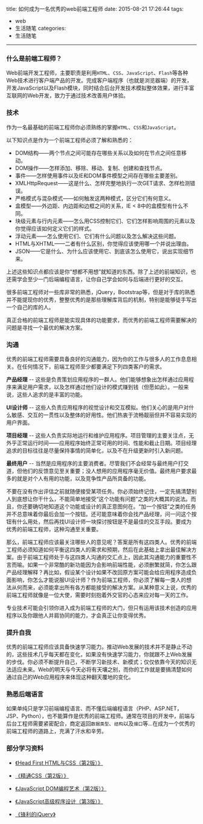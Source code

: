 title: 如何成为一名优秀的web前端工程师
date: 2015-08-21 17:26:44
tags: 
- web 
- 生活随笔
categories: 
- 生活随笔      
---

### 什么是前端工程师？

Web前端开发工程师，主要职责是利用`HTML`、`CSS`、`JavaScript`、`Flash`等各种Web技术进行客户端产品的开发。完成客户端程序（也就是浏览器端）的开发，开发JavaScript以及Flash模块，同时结合后台开发技术模拟整体效果，进行丰富互联网的Web开发，致力于通过技术改善用户体验。
<!--more-->

### 技术

作为一名最基础的前端工程师你必须熟练的掌握`HTML`、`CSS`和`JavaScript`。

以下知识点是作为一个前端工程师必须了解和熟悉的：

* DOM结构——两个节点之间可能存在哪些关系以及如何在节点之间任意移动。
* DOM操作——怎样添加、移除、移动、复制、创建和查找节点。
* 事件——怎样使用事件以及IE和DOM事件模型之间存在哪些主要差别。
* XMLHttpRequest——这是什么、怎样完整地执行一次GET请求、怎样检测错误。
* 严格模式与混杂模式——如何触发这两种模式，区分它们有何意义。
* 盒模型——外边距、内边距和边框之间的关系，IE < 8中的盒模型有什么不同。
* 块级元素与行内元素——怎么用CSS控制它们、它们怎样影响周围的元素以及你觉得应该如何定义它们的样式。
* 浮动元素——怎么使用它们、它们有什么问题以及怎么解决这些问题。
* HTML与XHTML——二者有什么区别，你觉得应该使用哪一个并说出理由。
* JSON——它是什么、为什么应该使用它、到底该怎么使用它，说出实现细节来。  

上述这些知识点都应该是你“想都不用想”就知道的东西。除了上述的前端知识，也还需学会至少一门后端编程语言，让你自己学会如何与后端进行更好的交互。

很多前端工程师对一些库非常的熟悉，jQuery，Bootstrap等，但是对于库的熟悉并不能提现你的优秀，整整优秀的是那些理解库背后的机制，特别是能够徒手写出一个自己的库的人。

真正合格的前端工程师是能实现具体的功能要求，而优秀的前端工程师需要解决的问题是寻找一个最优的解决方案。

### 沟通

优秀的前端工程师需要具备良好的沟通能力，因为你的工作与很多人的工作息息相关。在任何情况下，前端工程师至少都要满足下列四类客户的需求。

**产品经理** -- 这些是负责策划应用程序的一群人。他们能够想象出怎样通过应用程序来满足用户需求，以及怎样通过他们设计的模式赚到钱（但愿如此）。一般来说，这些人追求的是丰富的功能。  

**UI设计师** -- 这些人负责应用程序的视觉设计和交互模拟。他们关心的是用户对什么敏感、交互的一贯性以及整体的好用性。他们热衷于流畅靓丽但并不容易实现的用户界面。  

**项目经理** -- 这些人负责实际地运行和维护应用程序。项目管理的主要关注点，无外乎正常运行时间——应用程序始终正常可用的时间、性能和截止日期。项目经理追求的目标往往是尽量保持事情的简单化，以及不在升级更新时引入新问题。  

**最终用户** -- 当然是应用程序的主要消费者。尽管我们不会经常与最终用户打交道，但他们的反馈意见至关重要；没人想用的应用程序毫无价值。最终用户要求最多的就是对个人有用的功能，以及竞争性产品所具备的功能。  

不要在没有作出评估之前就随便接受某项任务。你必须始终记住，一定先搞清楚别人到底想让你干什么，不能简单地接受“这个功能有问题”之类的大概其的说法。而且，你还要确切地知道这个功能或设计的真正意图何在。“加一个按钮”之类的任务并不总意味着你最后会加一个按钮。还可能意味着你会找产品经理，问一问这个按钮有什么用处，然后再找UI设计师一块探讨按钮是不是最佳的交互手段。要成为优秀的前端工程师，这种沟通至关重要。  

那么，前端工程师应该最关注哪些人的意见呢？答案是所有这四类人。优秀的前端工程师必须知道如何平衡这四类人的需求和预期，然后在此基础上拿出最佳解决方案。由于前端工程师处于与这四类人沟通的交汇点上，因此其沟通能力的重要性不言而喻。如果一个非常酷的新功能因为会影响前端性能，必须删繁就简，你怎么跟产品经理解释？再比如，假设某个设计如果不改回原方案可能会给应用程序造成负面影响，你怎么才能说服UI设计师？作为前端工程师，你必须了解每一类人的想法从何而来，必须能拿出所有各方都能接受的解决方案。从某种意义上说，优秀的前端工程师就像是一位大使，需要时刻抱着外交官的心态来应对每一天的工作。  

专业技术可能会引领你进入成为前端工程师的大门，但只有运用该技术创造的应用程序以及你跟他人并肩协同的能力，才会真正让你变得优秀。

### 提升自我

优秀的前端工程师应该具备快速学习能力。推动Web发展的技术并不是静止不动的，这些技术几乎每天都在变化，如果没有快速学习能力，你就跟不上Web发展的步伐。你必须不断提升自己，不断学习新技术、新模式；仅仅依靠今天的知识无法适应未来。Web的明天与今天必将有天壤之别，而你的工作就是要搞清楚如何通过自己的Web应用程序来体现这种翻天覆地的变化。  

### 熟悉后端语言

如果单纯只是学习前端编程语言、而不懂后端编程语言（PHP、ASP.NET，JSP、Python），也不能算作是优秀的前端工程师。通常在项目的开发中，前端与后台工程师需要紧密配合，商定返回`数据类型`、`结构`以及`接口`等...在成为一个优秀的前端工程师的道路上，充满了汗水和辛劳。

### 部分学习资料

* [《Head First HTML与CSS（第2版）》](http://book.douban.com/subject/25752357/)  

* [《精通CSS（第2版）》](http://book.douban.com/subject/4736167/)

* [《JavaScript DOM编程艺术（第2版）》](http://book.douban.com/subject/6038371/)  

* [《JavaScript高级程序设计（第3版）》](http://book.douban.com/subject/10546125/)  

* [《锋利的jQuery》](http://book.douban.com/subject/10792216/) 


